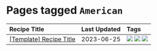 # Pages tagged `American`

|Recipe Title|Last Updated|Tags
|:---|:---|:---|
|[[Template] Recipe Title](../recipes/template.md)|2023-06-25|[![](https://img.shields.io/badge/tag-American-d5a11)](../tags/American.md) [![](https://img.shields.io/badge/tag-beef-b6c680)](../tags/beef.md) [![](https://img.shields.io/badge/tag-fast_food-6d71)](../tags/fast_food.md)|